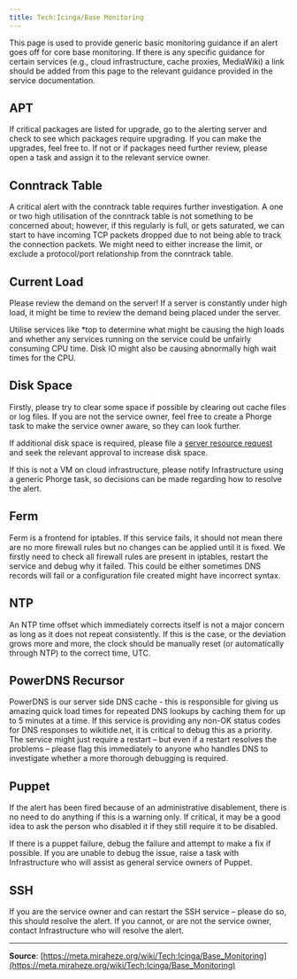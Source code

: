 ```yaml
---
title: Tech:Icinga/Base Monitoring
---
```


This page is used to provide generic basic monitoring guidance if an alert goes off for core base monitoring. If there is any specific guidance for certain services (e.g., cloud infrastructure, cache proxies, MediaWiki) a link should be added from this page to the relevant guidance provided in the service documentation.

## APT 

If critical packages are listed for upgrade, go to the alerting server and check to see which packages require upgrading. If you can make the upgrades, feel free to. If not or if packages need further review, please open a task and assign it to the relevant service owner.

## Conntrack Table 

A critical alert with the conntrack table requires further investigation. A one or two high utilisation of the conntrack table is not something to be concerned about; however, if this regularly is full, or gets saturated, we can start to have incoming TCP packets dropped due to not being able to track the connection packets. We might need to either increase the limit, or exclude a protocol/port relationship from the conntrack table.

## Current Load 

Please review the demand on the server! If a server is constantly under high load, it might be time to review the demand being placed under the server.

Utilise services like *top to determine what might be causing the high loads and whether any services running on the service could be unfairly consuming CPU time. Disk IO might also be causing abnormally high wait times for the CPU.

## Disk Space 

Firstly, please try to clear some space if possible by clearing out cache files or log files. If you are not the service owner, feel free to create a Phorge task to make the service owner aware, so they can look further.

If additional disk space is required, please file a [server resource request](https://meta.miraheze.org/wiki/phorge:maniphest/task/edit/form/16/) and seek the relevant approval to increase disk space.

If this is not a VM on cloud infrastructure, please notify Infrastructure using a generic Phorge task, so decisions can be made regarding how to resolve the alert.

## Ferm 

Ferm is a frontend for iptables. If this service fails, it should not mean there are no more firewall rules but no changes can be applied until it is fixed. We firstly need to check all firewall rules are present in iptables, restart the service and debug why it failed. This could be either sometimes DNS records will fail or a configuration file created might have incorrect syntax.

## NTP 

An NTP time offset which immediately corrects itself is not a major concern as long as it does not repeat consistently. If this is the case, or the deviation grows more and more, the clock should be manually reset (or automatically through NTP) to the correct time, UTC.

## PowerDNS Recursor 

PowerDNS is our server side DNS cache - this is responsible for giving us amazing quick load times for repeated DNS lookups by caching them for up to 5 minutes at a time. If this service is providing any non-OK status codes for DNS responses to wikitide.net, it is critical to debug this as a priority. The service might just require a restart – but even if a restart resolves the problems – please flag this immediately to anyone who handles DNS to investigate whether a more thorough debugging is required.

## Puppet 

If the alert has been fired because of an administrative disablement, there is no need to do anything if this is a warning only. If critical, it may be a good idea to ask the person who disabled it if they still require it to be disabled.

If there is a puppet failure, debug the failure and attempt to make a fix if possible. If you are unable to debug the issue, raise a task with Infrastructure who will assist as general service owners of Puppet.

## SSH 

If you are the service owner and can restart the SSH service – please do so, this should resolve the alert. If you cannot, or are not the service owner, contact Infrastructure who will resolve the alert.

----
**Source**: [https://meta.miraheze.org/wiki/Tech:Icinga/Base_Monitoring](https://meta.miraheze.org/wiki/Tech:Icinga/Base_Monitoring)